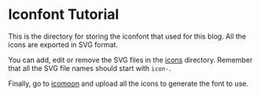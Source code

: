 # Iconfont Tutorial

This is the directory for storing the iconfont that used for this blog. All the icons are exported in SVG format.

You can add, edit or remove the SVG files in the [icons](./icons/) directory. Remember that all the SVG file names should start with `icon-`.

Finally, go to [icomoon](https://icomoon.io/app/#/select) and upload all the icons to generate the font to use.
